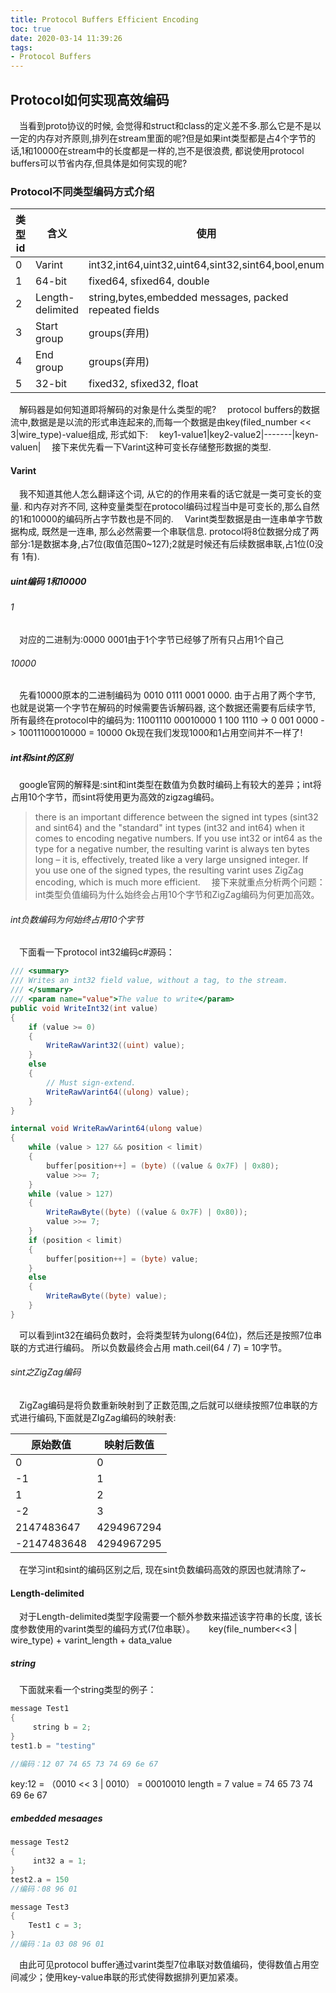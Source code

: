```yaml
---
title: Protocol Buffers Efficient Encoding
toc: true
date: 2020-03-14 11:39:26
tags: 
- Protocol Buffers
---
```

## Protocol如何实现高效编码
&emsp;当看到proto协议的时候, 会觉得和struct和class的定义差不多.那么它是不是以一定的内存对齐原则,排列在stream里面的呢?但是如果int类型都是占4个字节的话,1和10000在stream中的长度都是一样的,岂不是很浪费, 都说使用protocol buffers可以节省内存,但具体是如何实现的呢? 
<!-- more -->  
### Protocol不同类型编码方式介绍
| 类型id | 含义 | 使用 |
| --- | --- | --- |
| 0 | Varint | int32,int64,uint32,uint64,sint32,sint64,bool,enum|
| 1 | 64-bit | fixed64, sfixed64, double|
| 2 | Length-delimited | string,bytes,embedded messages, packed repeated fields|
| 3 | Start group | groups(弃用) |
| 4 | End group | groups(弃用) |
| 5 | 32-bit | fixed32, sfixed32, float |

&emsp;解码器是如何知道即将解码的对象是什么类型的呢?
&emsp;protocol buffers的数据流中,数据是是以流的形式串连起来的,而每一个数据是由key(filed_number << 3|wire_type)-value组成, 形式如下:
&emsp;key1-value1|key2-value2|-------|keyn-valuen|
&emsp;接下来优先看一下Varint这种可变长存储整形数据的类型.
#### Varint
&emsp;我不知道其他人怎么翻译这个词, 从它的的作用来看的话它就是一类可变长的变量. 和内存对齐不同, 这种变量类型在protocol编码过程当中是可变长的,那么自然的1和10000的编码所占字节数也是不同的.
&emsp;Varint类型数据是由一连串单字节数据构成, 既然是一连串, 那么必然需要一个串联信息. protocol将8位数据分成了两部分:1是数据本身,占7位(取值范围0~127);2就是时候还有后续数据串联,占1位(0没有 1有). 
##### uint编码 1和10000
###### 1
&emsp;对应的二进制为:0000 0001由于1个字节已经够了所有只占用1个自己
###### 10000
&emsp;先看10000原本的二进制编码为 0010 0111 0001 0000. 由于占用了两个字节, 也就是说第一个字节在解码的时候需要告诉解码器, 这个数据还需要有后续字节, 所有最终在protocol中的编码为:
11001110 00010000
1 100 1110  -> 0 001 0000 -> 10011100010000 = 10000
Ok现在我们发现1000和1占用空间并不一样了!
##### int和sint的区别
&emsp;google官网的解释是:sint和int类型在数值为负数时编码上有较大的差异；int将占用10个字节，而sint将使用更为高效的zigzag编码。
> there is an important difference between the signed int types (sint32 and sint64) and the "standard" int types (int32 and int64) when it comes to encoding negative numbers. If you use int32 or int64 as the type for a negative number, the resulting varint is always ten bytes long – it is, effectively, treated like a very large unsigned integer. If you use one of the signed types, the resulting varint uses ZigZag encoding, which is much more efficient.
&emsp;接下来就重点分析两个问题：int类型负值编码为什么始终会占用10个字节和ZigZag编码为何更加高效。
###### int负数编码为何始终占用10个字节
&emsp;下面看一下protocol int32编码c#源码：
````c#
/// <summary>
/// Writes an int32 field value, without a tag, to the stream.
/// </summary>
/// <param name="value">The value to write</param>
public void WriteInt32(int value)
{
    if (value >= 0)
    {
        WriteRawVarint32((uint) value);
    }
    else
    {
        // Must sign-extend.
        WriteRawVarint64((ulong) value);
    }
}

internal void WriteRawVarint64(ulong value)
{
    while (value > 127 && position < limit)
    {
        buffer[position++] = (byte) ((value & 0x7F) | 0x80);
        value >>= 7;
    }
    while (value > 127)
    {
        WriteRawByte((byte) ((value & 0x7F) | 0x80));
        value >>= 7;
    }
    if (position < limit)
    {
        buffer[position++] = (byte) value;
    }
    else
    {
        WriteRawByte((byte) value);
    }
}
````
&emsp;可以看到int32在编码负数时，会将类型转为ulong(64位)，然后还是按照7位串联的方式进行编码。
所以负数最终会占用 math.ceil(64 / 7) = 10字节。
###### sint之ZigZag编码
&emsp;ZigZag编码是将负数重新映射到了正数范围,之后就可以继续按照7位串联的方式进行编码,下面就是ZIgZag编码的映射表:

| 原始数值 | 映射后数值 |
| --- | --- | 
| 0 | 0 |
| -1| 1 |
| 1| 2 |
| -2 | 3 |
| 2147483647 | 4294967294|
| -2147483648 | 4294967295|
&emsp;在学习int和sint的编码区别之后, 现在sint负数编码高效的原因也就清除了~
#### Length-delimited
&emsp;对于Length-delimited类型字段需要一个额外参数来描述该字符串的长度, 该长度参数使用的varint类型的编码方式(7位串联）。
&emsp; key(file_number<<3 | wire_type) + varint_length + data_value
##### string
&emsp;下面就来看一个string类型的例子：
````c++
message Test1 
{  
     string b = 2;
}
test1.b = "testing"

//编码：12 07 74 65 73 74 69 6e 67
````
 key:12 = （0010 << 3 | 0010） = 00010010
 length = 7
 value = 74 65 73 74 69 6e 67
##### embedded mesaages
````c++
message Test2
{  
     int32 a = 1;
}
test2.a = 150
//编码：08 96 01

message Test3 
{  
    Test1 c = 3;
}
//编码：1a 03 08 96 01
````
&emsp;由此可见protocol buffer通过varint类型7位串联对数值编码，使得数值占用空间减少；使用key-value串联的形式使得数据排列更加紧凑。
